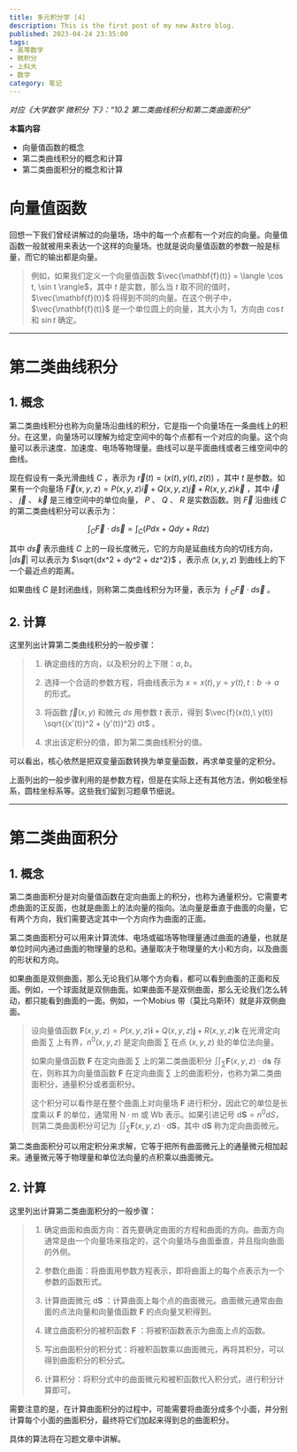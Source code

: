 ```yaml
---
title: 多元积分学 [4]
description: This is the first post of my new Astro blog.
published: 2023-04-24 23:35:00
tags:
- 高等数学
- 微积分
- 上科大
- 数学
category: 笔记
---
```



*对应《大学数学 微积分 下》：“10.2 第二类曲线积分和第二类曲面积分”*


**本篇内容**
- 向量值函数的概念
- 第二类曲线积分的概念和计算
- 第二类曲面积分的概念和计算

<!--more-->


# 向量值函数
回想一下我们曾经讲解过的向量场，场中的每一个点都有一个对应的向量。向量值函数一般就被用来表达一个这样的向量场。也就是说向量值函数的参数一般是标量，而它的输出都是向量。

>例如，如果我们定义一个向量值函数 $\vec{\mathbf{f}(t)} = \langle \cos t, \sin t \rangle$，其中 $t$ 是实数，那么当 $t$ 取不同的值时，$\vec{\mathbf{f}(t)}$ 将得到不同的向量。在这个例子中，$\vec{\mathbf{f}(t)}$ 是一个单位圆上的向量，其大小为 $1$，方向由 $\cos t$ 和 $\sin t$ 确定。

---

# 第二类曲线积分
## 1. 概念
第二类曲线积分也称为向量场沿曲线的积分，它是指一个向量场在一条曲线上的积分。在这里，向量场可以理解为给定空间中的每个点都有一个对应的向量。这个向量可以表示速度、加速度、电场等物理量。曲线可以是平面曲线或者三维空间中的曲线。

现在假设有一条光滑曲线 $C$ ，表示为 $\vec{r}(t) = (x(t), y(t), z(t))$ ，其中 $t$ 是参数。如果有一个向量场 $\vec{F}(x, y, z) = P(x, y, z)\vec{i} + Q(x, y, z)\vec{j} + R(x, y, z)\vec{k}$ ，其中 $\vec{i}$ 、 $\vec{j}$ 、 $\vec{k}$ 是三维空间中的单位向量， $P$ 、 $Q$ 、 $R$ 是实数函数。则 $\vec{F}$ 沿曲线 $C$ 的第二类曲线积分可以表示为：

$$\int_C \vec{F} \cdot d\vec{s} = \int_C (Pdx + Qdy + Rdz)$$

其中 $d\vec{s}$ 表示曲线 $C$ 上的一段长度微元，它的方向是延曲线方向的切线方向， $|d\vec{s}|$ 可以表示为 $\sqrt{dx^2 + dy^2 + dz^2}$ ，表示点 $(x, y, z)$ 到曲线上的下一个最近点的距离。

如果曲线 $C$ 是封闭曲线，则称第二类曲线积分为环量，表示为 $\oint_C \vec{F} \cdot d\vec{s}$ 。


## 2. 计算
这里列出计算第二类曲线积分的一般步骤：

>1. 确定曲线的方向，以及积分的上下限：$a, b$。
>
>3. 选择一个合适的参数方程，将曲线表示为 $x = x(t), y = y(t), t: b \to a$ 的形式。
>
>5. 将函数 $\vec{f}(x,y)$ 和微元 $ds$ 用参数 $t$ 表示，得到 $\vec{f}(x(t),\ y(t)) \sqrt{(x'(t))^2 + (y'(t))^2} dt$ 。
>
>7. 求出该定积分的值，即为第二类曲线积分的值。

可以看出，核心依然是把双变量函数转换为单变量函数，再求单变量的定积分。

上面列出的一般步骤利用的是参数方程，但是在实际上还有其他方法，例如极坐标系，圆柱坐标系等。这些我们留到习题章节细说。


---


# 第二类曲面积分
## 1. 概念
第二类曲面积分是对向量值函数在定向曲面上的积分，也称为通量积分。它需要考虑曲面的正反面，也就是曲面上的法向量的指向。法向量是垂直于曲面的向量，它有两个方向，我们需要选定其中一个方向作为曲面的正面。


第二类曲面积分可以用来计算流体、电场或磁场等物理量通过曲面的通量，也就是单位时间内通过曲面的物理量的总和。通量取决于物理量的大小和方向，以及曲面的形状和方向。


如果曲面是双侧曲面，那么无论我们从哪个方向看，都可以看到曲面的正面和反面。例如，一个球面就是双侧曲面。如果曲面不是双侧曲面，那么无论我们怎么转动，都只能看到曲面的一面。例如，一个Mobius 带（莫比乌斯环）就是非双侧曲面。

>设向量值函数 $\mathbf{F}(x,y,z)=P(x,y,z)\mathbf{i}+Q(x,y,z)\mathbf{j}+R(x,y,z)\mathbf{k}$ 在光滑定向曲面 $\sum$ 上有界，$n^0(x,y,z)$ 是定向曲面 $\sum$ 在点 $(x,y,z)$ 处的单位法向量。
>
>如果向量值函数 $\mathbf{F}$ 在定向曲面 $\sum$ 上的第二类曲面积分 $\iint_{\sum}\mathbf{F}(x,y,z)\cdot\mathrm{d}\mathbf{s}$ 存在，则称其为向量值函数 $\mathbf{F}$ 在定向曲面 $\sum$ 上的曲面积分，也称为第二类曲面积分，通量积分或者面积分。
>
>这个积分可以看作是在整个曲面上对向量场 $\mathbf{F}$ 进行积分，因此它的单位是长度乘以 $\mathbf{F}$ 的单位，通常用 $\mathrm{N\cdot m}$ 或 $\mathrm{Wb}$ 表示。如果引进记号 $\mathrm{d}\mathbf{S}=n^0\mathrm{d}S$，则第二类曲面积分可记为 $\iint_{\sum}\mathbf{F}(x,y,z)\cdot\mathrm{d}\mathbf{S}$，其中 $\mathrm{d}\mathbf{S}$ 称为定向曲面微元。


第二类曲面积分可以用定积分来求解，它等于把所有曲面微元上的通量微元相加起来。通量微元等于物理量和单位法向量的点积乘以曲面微元。

## 2. 计算
这里列出计算第二类曲面积分的一般步骤：

>1. 确定曲面和曲面方向：首先要确定曲面的方程和曲面的方向。曲面方向通常是由一个向量场来指定的，这个向量场与曲面垂直，并且指向曲面的外侧。
>
>2. 参数化曲面：将曲面用参数方程表示，即将曲面上的每个点表示为一个参数的函数形式。
>
>3. 计算曲面微元 $\mathrm{d}\mathbf{S}$ ：计算曲面上每个点的曲面微元。曲面微元通常由曲面的点法向量和向量值函数 $\mathbf{F}$ 的点向量叉积得到。
>
>4. 建立曲面积分的被积函数 $\mathbf{F}$ ：将被积函数表示为曲面上点的函数。
>
>6. 写出曲面积分的积分式：将被积函数乘以曲面微元，再将其积分，可以得到曲面积分的积分式。
>
>6. 计算积分：将积分式中的曲面微元和被积函数代入积分式，进行积分计算即可。

需要注意的是，在计算曲面积分的过程中，可能需要将曲面分成多个小面，并分别计算每个小面的曲面积分，最终将它们加起来得到总的曲面积分。

具体的算法将在习题文章中讲解。
